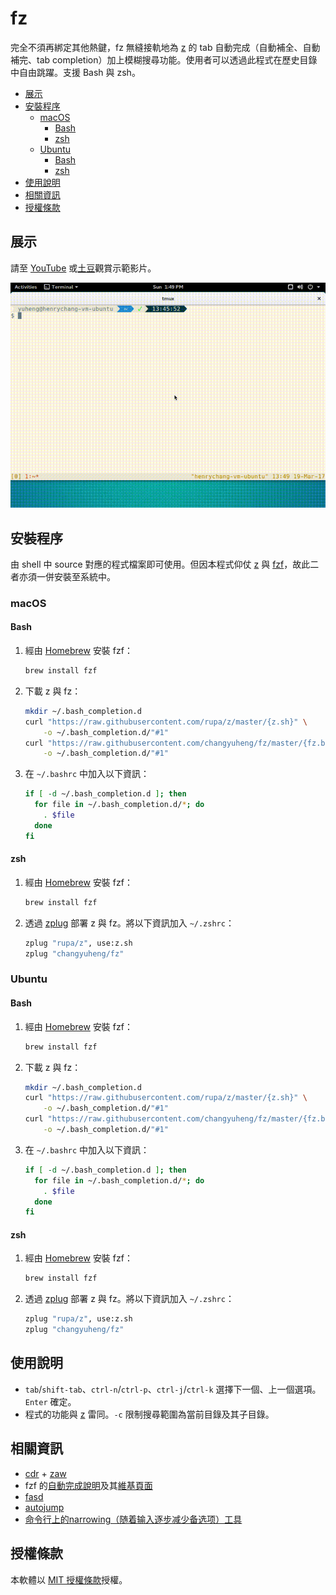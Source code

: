 # fz

完全不須再綁定其他熱鍵，fz 無縫接軌地為 [z](https://github.com/rupa/z) 的 tab 自動完成（自動補全、自動補完、tab completion）加上模糊搜尋功能。使用者可以透過此程式在歷史目錄中自由跳躍。支援 Bash 與 zsh。

* [展示](#展示)
* [安裝程序](#安裝程序)
   * [macOS](#macos)
      * [Bash](#bash)
      * [zsh](#zsh)
   * [Ubuntu](#ubuntu)
      * [Bash](#bash-1)
      * [zsh](#zsh-1)
* [使用說明](#使用說明)
* [相關資訊](#相關資訊)
* [授權條款](#授權條款)

## 展示

請至 [YouTube](https://youtu.be/YRJrAUz0MiU) 或[土豆](http://www.tudou.com/programs/view/eO0ljcrQfbk/)觀賞示範影片。

![示意圖](fz-demo.gif)

## 安裝程序

由 shell 中 source 對應的程式檔案即可使用。但因本程式仰仗 [z](https://github.com/rupa/z) 與 [fzf](https://github.com/junegunn/fzf)，故此二者亦須一併安裝至系統中。

### macOS

#### Bash

1. 經由 [Homebrew](https://brew.sh/) 安裝 fzf：

    ```sh
    brew install fzf
    ```

2. 下載 z 與 fz：

    ```sh
    mkdir ~/.bash_completion.d
    curl "https://raw.githubusercontent.com/rupa/z/master/{z.sh}" \
        -o ~/.bash_completion.d/"#1"
    curl "https://raw.githubusercontent.com/changyuheng/fz/master/{fz.bash}" \
        -o ~/.bash_completion.d/"#1"
    ```

3. 在 `~/.bashrc` 中加入以下資訊：

    ```sh
    if [ -d ~/.bash_completion.d ]; then
      for file in ~/.bash_completion.d/*; do
        . $file
      done
    fi
    ```

#### zsh

1. 經由 [Homebrew](https://brew.sh/) 安裝 fzf：

    ```sh
    brew install fzf
    ```

2. 透過 [zplug](https://github.com/zplug/zplug) 部署 z 與 fz。將以下資訊加入 `~/.zshrc`：

    ```sh
    zplug "rupa/z", use:z.sh
    zplug "changyuheng/fz"
    ```

### Ubuntu

#### Bash

1. 經由 [Homebrew](https://brew.sh/) 安裝 fzf：

    ```sh
    brew install fzf
    ```

2. 下載 z 與 fz：

    ```sh
    mkdir ~/.bash_completion.d
    curl "https://raw.githubusercontent.com/rupa/z/master/{z.sh}" \
        -o ~/.bash_completion.d/"#1"
    curl "https://raw.githubusercontent.com/changyuheng/fz/master/{fz.bash}" \
        -o ~/.bash_completion.d/"#1"
    ```

3. 在 `~/.bashrc` 中加入以下資訊：

    ```sh
    if [ -d ~/.bash_completion.d ]; then
      for file in ~/.bash_completion.d/*; do
        . $file
      done
    fi
    ```

#### zsh

1. 經由 [Homebrew](https://brew.sh/) 安裝 fzf：

    ```sh
    brew install fzf
    ```

2. 透過 [zplug](https://github.com/zplug/zplug) 部署 z 與 fz。將以下資訊加入 `~/.zshrc`：

    ```sh
    zplug "rupa/z", use:z.sh
    zplug "changyuheng/fz"
    ```

## 使用說明

- `tab`/`shift-tab`、`ctrl-n`/`ctrl-p`、`ctrl-j`/`ctrl-k` 選擇下一個、上一個選項。`Enter` 確定。
- 程式的功能與 [z](https://github.com/rupa/z) 雷同。`-c` 限制搜尋範圍為當前目錄及其子目錄。

## 相關資訊

- [cdr](https://github.com/willghatch/zsh-cdr) + [zaw](https://github.com/zsh-users/zaw)
- fzf 的[自動完成說明](https://github.com/junegunn/fzf#fuzzy-completion-for-bash-and-zsh)及其[維基頁面](https://github.com/junegunn/fzf/wiki)
- [fasd](https://github.com/clvv/fasd)
- [autojump](https://github.com/wting/autojump)
- [命令行上的narrowing（随着输入逐步减少备选项）工具](http://www.cnblogs.com/bamanzi/p/cli-narrowing-tools.html)

## 授權條款

本軟體以 [MIT 授權條款](LICENSE)授權。

